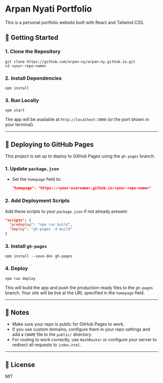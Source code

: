 # Arpan Nyati Portfolio

This is a personal portfolio website built with React and Tailwind CSS.

## 🚀 Getting Started

### 1. Clone the Repository

```
git clone https://github.com/arpan-ny/arpan-ny.github.io.git
cd <your-repo-name>
```

### 2. Install Dependencies

```
npm install
```

### 3. Run Locally

```
npm start
```

The app will be available at `http://localhost:3000` (or the port shown in your terminal).

---

## 🚢 Deploying to GitHub Pages

This project is set up to deploy to GitHub Pages using the `gh-pages` branch.

### 1. Update `package.json`

- Set the `homepage` field to:
  
  ```json
  "homepage": "https://<your-username>.github.io/<your-repo-name>"
  ```

### 2. Add Deployment Scripts

Add these scripts to your `package.json` if not already present:

```json
"scripts": {
  "predeploy": "npm run build",
  "deploy": "gh-pages -d build"
}
```

### 3. Install `gh-pages`

```
npm install --save-dev gh-pages
```

### 4. Deploy

```
npm run deploy
```

This will build the app and push the production-ready files to the `gh-pages` branch. Your site will be live at the URL specified in the `homepage` field.

---

## 📝 Notes
- Make sure your repo is public for GitHub Pages to work.
- If you use custom domains, configure them in your repo settings and add a `CNAME` file to the `public/` directory.
- For routing to work correctly, use `HashRouter` or configure your server to redirect all requests to `index.html`.

---

## 📄 License
MIT
